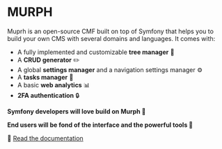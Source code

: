 # MURPH

Muprh is an open-source CMF built on top of Symfony that helps you to build your own CMS with several domains and languages. It comes with:

* A fully implemented and customizable **tree manager** 🌳
* A **CRUD generator** ✏️
* A global **settings manager** and a navigation settings manager ⚙️
* A **tasks manager** 🧹
* A basic **web analytics** 📊
* **2FA authentication** 🔒

**Symfony developers will love build on Murph 🧪**

**End users will be fond of the interface and the powerful tools 💜**

📗 [Read the documentation](https://doc.murph-project.org/)
